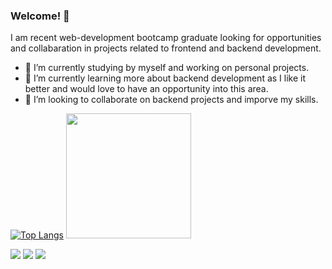 ### Welcome! 👋

I am recent web-development bootcamp graduate looking for opportunities and collabaration in projects related to frontend and backend development.
- 🔭 I’m currently studying by myself and working on personal projects.
- 🌱 I’m currently learning more about backend development as I like it better and would love to have an opportunity into this area.
- 🤝 I’m looking to collaborate on backend projects and imporve my skills. 

[![Top Langs](https://github-readme-stats.vercel.app/api/toplangs/?username=DiasSergio)](https://github.com/DiasSergio)
[<img src="https://github-readme-stats.vercel.app/api?username=DiasSergio" height=200 >](https://github.com/DiasSergio)

 [<img src="https://img.shields.io/badge/linkedin-%230077B5.svg?&style=for-the-badge&logo=linkedin&logoColor=white" >](https://www.linkedin.com/in/s%C3%A9rgio-pereira-dias-790557161/) 
 [<img src = "https://img.shields.io/badge/instagram-%23E4405F.svg?&style=for-the-badge&logo=instagram&logoColor=white">](https://www.instagram.com/sergiopdias/)
 [<img src = "https://img.shields.io/badge/facebook-%231877F2.svg?&style=for-the-badge&logo=facebook&logoColor=white">](https://www.facebook.com/sergio.pereiradias)

